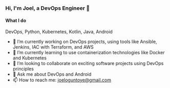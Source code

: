 ### Hi, I'm Joel, a DevOps Engineer 👋

<!--
**jtoguntoye/jtoguntoye** is a ✨ _special_ ✨ repository because its `README.md` (this file) appears on your GitHub profile. -->
#### What I do
DevOps, Python, Kubernetes, Kotlin, Java, Android

- 🔭 I’m currently working on DevOps projects, using tools like Ansible, Jenkins, IAC with Terraform, and AWS    
- 🌱 I’m currently learning to use containerization technologies like Docker and Kubernetes   
- 👯 I’m looking to collaborate on exciting software projects using DevOps principles 
- 💬 Ask me about DevOps and Android
- 📫 How to reach me: joeloguntoye@gmail.com

